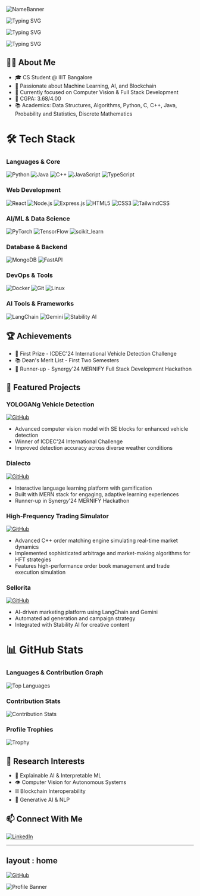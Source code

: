 ![NameBanner](https://capsule-render.vercel.app/api?type=waving&height=223&color=timeGradient&text=Krishna%20Sai%20Velidanda&section=header&reversal=true&textBg=false&animation=fadeIn&rotate=0&fontAlign=45&fontAlignY=36&descAlignY=44&descAlign=58&strokeWidth=2)


![Typing SVG](https://readme-typing-svg.herokuapp.com?font=Fira+Code&size=32&duration=3000&pause=1000&color=2B95FF&center=true&width=435&lines=AI+%7C+ML+Developer)

![Typing SVG](https://readme-typing-svg.herokuapp.com?font=Fira+Code&size=32&duration=3000&pause=1000&color=2B95FF&center=true&width=435&lines=Full+Stack+Engineer)

![Typing SVG](https://readme-typing-svg.herokuapp.com?font=Fira+Code&size=32&duration=3000&pause=1000&color=2B95FF&center=true&width=435&lines=Competitive+Programming)


## 👨‍💻 About Me
- 🎓 CS Student @ IIIT Bangalore
- 🌟 Passionate about Machine Learning, AI, and Blockchain
- 🔭 Currently focused on Computer Vision & Full Stack Development
- 🎯 CGPA: 3.68/4.00
- 📚 Academics: Data Structures, Algorithms, Python, C, C++, Java, Probability and Statistics, Discrete Mathematics

# 🛠️ Tech Stack

### Languages & Core
![Python](https://img.shields.io/badge/Python-3776AB?style=for-the-badge&logo=python&logoColor=white)
![Java](https://img.shields.io/badge/Java-ED8B00?style=for-the-badge&logo=openjdk&logoColor=white)
![C++](https://img.shields.io/badge/C++-00599C?style=for-the-badge&logo=cplusplus&logoColor=white)
![JavaScript](https://img.shields.io/badge/JavaScript-F7DF1E?style=for-the-badge&logo=javascript&logoColor=black)
![TypeScript](https://img.shields.io/badge/TypeScript-007ACC?style=for-the-badge&logo=typescript&logoColor=white)

### Web Development
![React](https://img.shields.io/badge/React-20232A?style=for-the-badge&logo=react&logoColor=61DAFB)
![Node.js](https://img.shields.io/badge/Node.js-43853D?style=for-the-badge&logo=node.js&logoColor=white)
![Express.js](https://img.shields.io/badge/Express.js-404D59?style=for-the-badge&logo=express&logoColor=white)
![HTML5](https://img.shields.io/badge/HTML5-E34F26?style=for-the-badge&logo=html5&logoColor=white)
![CSS3](https://img.shields.io/badge/CSS3-1572B6?style=for-the-badge&logo=css3&logoColor=white)
![TailwindCSS](https://img.shields.io/badge/Tailwind_CSS-38B2AC?style=for-the-badge&logo=tailwind-css&logoColor=white)

### AI/ML & Data Science
![PyTorch](https://img.shields.io/badge/PyTorch-EE4C2C?style=for-the-badge&logo=pytorch&logoColor=white)
![TensorFlow](https://img.shields.io/badge/TensorFlow-FF6F00?style=for-the-badge&logo=tensorflow&logoColor=white)
![scikit_learn](https://img.shields.io/badge/scikit_learn-F7931E?style=for-the-badge&logo=scikit-learn&logoColor=white)

### Database & Backend
![MongoDB](https://img.shields.io/badge/MongoDB-4EA94B?style=for-the-badge&logo=mongodb&logoColor=white)
![FastAPI](https://img.shields.io/badge/FastAPI-009688?style=for-the-badge&logo=fastapi&logoColor=white)

### DevOps & Tools
![Docker](https://img.shields.io/badge/Docker-2496ED?style=for-the-badge&logo=docker&logoColor=white)
![Git](https://img.shields.io/badge/Git-F05032?style=for-the-badge&logo=git&logoColor=white)
![Linux](https://img.shields.io/badge/Linux-FCC624?style=for-the-badge&logo=linux&logoColor=black)

### AI Tools & Frameworks
![LangChain](https://img.shields.io/badge/LangChain-121212?style=for-the-badge&logo=chainlink&logoColor=white)
![Gemini](https://img.shields.io/badge/Gemini-4285F4?style=for-the-badge&logo=google&logoColor=white)
![Stability AI](https://img.shields.io/badge/Stability_AI-000000?style=for-the-badge&logo=stability-ai&logoColor=white)

## 🏆 Achievements
- 🥇 First Prize - ICDEC'24 International Vehicle Detection Challenge
- 📚 Dean's Merit List - First Two Semesters
- 🥈 Runner-up - Synergy'24 MERNIFY Full Stack Development Hackathon

## 🚀 Featured Projects

### YOLOGANg Vehicle Detection
[![GitHub](https://img.shields.io/badge/Code-black?style=for-the-badge&logo=github)](https://github.com/AspiringPianist/YOLOGANg_VehicleDetection.git)
- Advanced computer vision model with SE blocks for enhanced vehicle detection
- Winner of ICDEC'24 International Challenge
- Improved detection accuracy across diverse weather conditions

### Dialecto
[![GitHub](https://img.shields.io/badge/Code-black?style=for-the-badge&logo=github)](https://github.com/CShah44/Dialecto.git)
- Interactive language learning platform with gamification
- Built with MERN stack for engaging, adaptive learning experiences
- Runner-up in Synergy'24 MERNIFY Hackathon


### High-Frequency Trading Simulator
[![GitHub](https://img.shields.io/badge/Code-black?style=for-the-badge&logo=github)](https://github.com/RAMYA-PARSANIA/HFT_and_OrderBook_Simulator.git)
- Advanced C++ order matching engine simulating real-time market dynamics
- Implemented sophisticated arbitrage and market-making algorithms for HFT strategies
- Features high-performance order book management and trade execution simulation

### Sellorita
[![GitHub](https://img.shields.io/badge/Code-black?style=for-the-badge&logo=github)](https://github.com/CShah44/Sellorita.git)
- AI-driven marketing platform using LangChain and Gemini
- Automated ad generation and campaign strategy
- Integrated with Stability AI for creative content

# 📊 GitHub Stats

### Languages & Contribution Graph
![Top Languages](https://github-readme-stats.vercel.app/api/top-langs/?username=melohub-xbit&layout=compact&theme=tokyonight)

### Contribution Stats
![Contribution Stats](https://github-contributor-stats.vercel.app/api?username=melohub-xbit&limit=5&theme=tokyonight&combine_all_yearly_contributions=true)

### Profile Trophies
![Trophy](https://github-profile-trophy.vercel.app/?username=melohub-xbit&theme=tokyonight)

## 🔬 Research Interests
- 🧠 Explainable AI & Interpretable ML
- 👁️ Computer Vision for Autonomous Systems
- ⛓️ Blockchain Interoperability
- 🤖 Generative AI & NLP

## 📫 Connect With Me
[![LinkedIn](https://img.shields.io/badge/LinkedIn-0077B5?style=for-the-badge&logo=linkedin&logoColor=white)](https://www.linkedin.com/in/krishna-sai-velidanda-8h0oth-pu4/)

---
layout : home
---

[![GitHub](https://img.shields.io/badge/GitHub-100000?style=for-the-badge&logo=github&logoColor=white)](https://github.com/melohub-xbit)

![Profile Banner](https://capsule-render.vercel.app/api?type=waving&color=timeGradient&height=200&section=footer&text=Innovating%20with%20Code&fontSize=50&animation=fadeIn&fontAlignY=48&desc=Building%20the%20Future%20with%20AI%20and%20Blockchain&descAlignY=70&descAlign=62)
